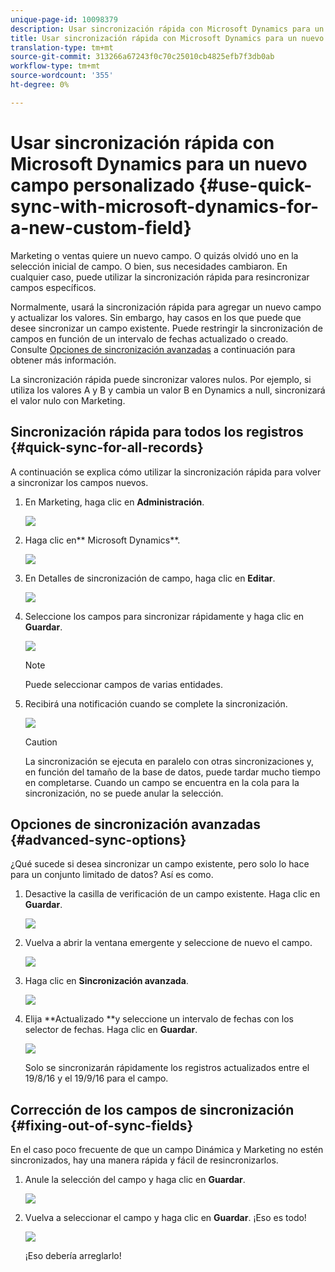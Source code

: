 ```yaml
---
unique-page-id: 10098379
description: Usar sincronización rápida con Microsoft Dynamics para un nuevo campo personalizado - Documentos de marketing - Documentación del producto
title: Usar sincronización rápida con Microsoft Dynamics para un nuevo campo personalizado
translation-type: tm+mt
source-git-commit: 313266a67243f0c70c25010cb4825efb7f3db0ab
workflow-type: tm+mt
source-wordcount: '355'
ht-degree: 0%

---
```



# Usar sincronización rápida con Microsoft Dynamics para un nuevo campo personalizado {#use-quick-sync-with-microsoft-dynamics-for-a-new-custom-field}

Marketing o ventas quiere un nuevo campo. O quizás olvidó uno en la selección inicial de campo. O bien, sus necesidades cambiaron. En cualquier caso, puede utilizar la sincronización rápida para resincronizar campos específicos.

Normalmente, usará la sincronización rápida para agregar un nuevo campo y actualizar los valores. Sin embargo, hay casos en los que puede que desee sincronizar un campo existente. Puede restringir la sincronización de campos en función de un intervalo de fechas actualizado o creado. Consulte [Opciones de sincronización avanzadas](#Advanced_Sync_Options) a continuación para obtener más información.

La sincronización rápida puede sincronizar valores nulos. Por ejemplo, si utiliza los valores A y B y cambia un valor B en Dynamics a null, sincronizará el valor nulo con Marketing.

## Sincronización rápida para todos los registros {#quick-sync-for-all-records}

A continuación se explica cómo utilizar la sincronización rápida para volver a sincronizar los campos nuevos.

1. En Marketing, haga clic en **Administración**.

   ![](assets/image2016-8-19-11-3a14-3a5.png)

1. Haga clic en** Microsoft Dynamics**.

   ![](assets/image2016-8-19-11-3a15-3a8.png)

1. En Detalles de sincronización de campo, haga clic en **Editar**.

   ![](assets/image2016-8-19-11-3a16-3a22.png)

1. Seleccione los campos para sincronizar rápidamente y haga clic en **Guardar**.

   ![](assets/image2016-8-25-15-3a26-3a11.png)

   >[!NOTE]
   >
   >Puede seleccionar campos de varias entidades.

1. Recibirá una notificación cuando se complete la sincronización.

   ![](assets/field-sync-update-notification.png)

   >[!CAUTION]
   >
   >La sincronización se ejecuta en paralelo con otras sincronizaciones y, en función del tamaño de la base de datos, puede tardar mucho tiempo en completarse. Cuando un campo se encuentra en la cola para la sincronización, no se puede anular la selección.

## Opciones de sincronización avanzadas {#advanced-sync-options}

¿Qué sucede si desea sincronizar un campo existente, pero solo lo hace para un conjunto limitado de datos? Así es como.

1. Desactive la casilla de verificación de un campo existente. Haga clic en **Guardar**.

   ![](assets/image2016-8-25-16-3a16-3a32.png)

1. Vuelva a abrir la ventana emergente y seleccione de nuevo el campo.

   ![](assets/select-field-reselect-hand.png)

1. Haga clic en **Sincronización avanzada**.

   ![](assets/image2016-8-25-15-3a52-3a9.png)

1. Elija **Actualizado **y seleccione un intervalo de fechas con los selector de fechas. Haga clic en **Guardar**.

   ![](assets/image2016-8-25-16-3a0-3a3.png)

   Solo se sincronizarán rápidamente los registros actualizados entre el 19/8/16 y el 19/9/16 para el campo.

## Corrección de los campos de sincronización {#fixing-out-of-sync-fields}

En el caso poco frecuente de que un campo Dinámica y Marketing no estén sincronizados, hay una manera rápida y fácil de resincronizarlos.

1. Anule la selección del campo y haga clic en **Guardar**.

   ![](assets/image2016-8-25-16-3a16-3a32-1.png)

1. Vuelva a seleccionar el campo y haga clic en **Guardar**. ¡Eso es todo!

   ![](assets/image2016-8-25-16-3a20-3a45.png)

   ¡Eso debería arreglarlo!

